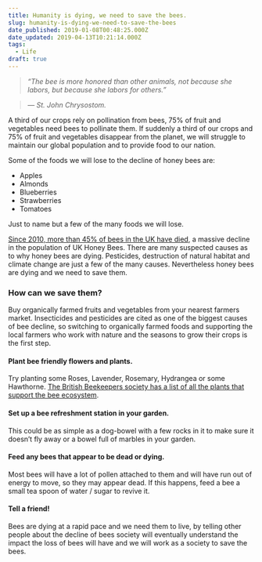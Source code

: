 ```yaml
---
title: Humanity is dying, we need to save the bees.
slug: humanity-is-dying-we-need-to-save-the-bees
date_published: 2019-01-08T00:48:25.000Z
date_updated: 2019-04-13T10:21:14.000Z
tags: 
  - Life
draft: true
---
```


> *“The bee is more honored than other animals, not because she labors, but because she labors for others.”*

> *— St. John Chrysostom.*

A third of our crops rely on pollination from bees, 75% of fruit and vegetables need bees to pollinate them. If suddenly a third of our crops and 75% of fruit and vegetables disappear from the planet, we will struggle to maintain our global population and to provide food to our nation.

Some of the foods we will lose to the decline of honey bees are:

- Apples
- Almonds
- Blueberries
- Strawberries
- Tomatoes

Just to name but a few of the many foods we will lose.

[Since 2010, more than 45% of bees in the UK have died](http://sos-bees.org/situation/), a massive decline in the population of UK Honey Bees. There are many suspected causes as to why honey bees are dying. Pesticides, destruction of natural habitat and climate change are just a few of the many causes. Nevertheless honey bees are dying and we need to save them.

### How can we save them?

Buy organically farmed fruits and vegetables from your nearest farmers market. Insecticides and pesticides are cited as one of the biggest causes of bee decline, so switching to organically farmed foods and supporting the local farmers who work with nature and the seasons to grow their crops is the first step.

#### Plant bee friendly flowers and plants.

Try planting some Roses, Lavender, Rosemary, Hydrangea or some Hawthorne. [The British Beekeepers society has a list of all the plants that support the bee ecosystem](https://www.bbka.org.uk/files/library/pollen_&amp;_nectar_rich_plants_for_your_garden_by_season_june_2011_for_website_1310045511.pdf).

#### Set up a bee refreshment station in your garden.

This could be as simple as a dog-bowel with a few rocks in it to make sure it doesn’t fly away or a bowel full of marbles in your garden.

#### Feed any bees that appear to be dead or dying.

Most bees will have a lot of pollen attached to them and will have run out of energy to move, so they may appear dead. If this happens, feed a bee a small tea spoon of water / sugar to revive it.

#### Tell a friend!

Bees are dying at a rapid pace and we need them to live, by telling other people about the decline of bees society will eventually understand the impact the loss of bees will have and we will work as a society to save the bees.

